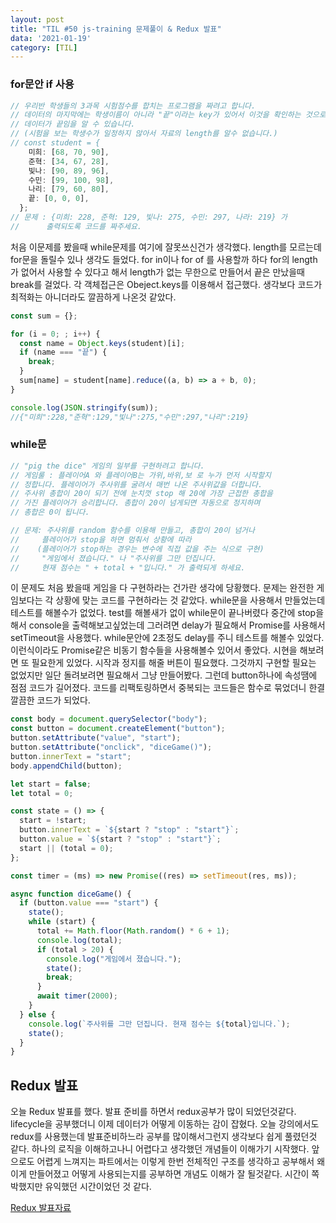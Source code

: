 ```yaml
---
layout: post
title: "TIL #50 js-training 문제풀이 & Redux 발표"
data: '2021-01-19'
category: [TIL]
---
```


### for문안 if 사용

```js
// 우리반 학생들의 3과목 시험점수를 합치는 프로그램을 짜려고 합니다.
// 데이터의 마지막에는 학생이름이 아니라 "끝"이라는 key가 있어서 이것을 확인하는 것으로
// 데이터가 끝임을 알 수 있습니다.
// (시험을 보는 학생수가 일정하지 않아서 자료의 length를 알수 없습니다.)
// const student = {
    미희: [68, 70, 90],
    준혁: [34, 67, 28],
    빛나: [90, 89, 96],
    수민: [99, 100, 98],
    나리: [79, 60, 80],
    끝: [0, 0, 0],
  };
// 문제 : {미희: 228, 준혁: 129, 빛나: 275, 수민: 297, 나라: 219} 가
//      출력되도록 코드를 짜주세요.
```

처음 이문제를 봤을때 while문제를 여기에 잘못쓰신건가 생각했다. length를 모르는데 for문을 돌릴수 있나 생각도 들었다. for in이나 for of 를 사용할까 하다 for의 length가 없어서 사용할 수 있다고 해서 length가 없는 무한으로 만들어서 끝은 만났을때 break를 걸었다. 각 객체접근은 Obeject.keys를 이용해서 접근했다. 생각보다 코드가 최적화는 아니더라도 깔끔하게 나온것 같았다.

```js
const sum = {};

for (i = 0; ; i++) {
  const name = Object.keys(student)[i];
  if (name === "끝") {
    break;
  }
  sum[name] = student[name].reduce((a, b) => a + b, 0);
}

console.log(JSON.stringify(sum));
//{"미희":228,"준혁":129,"빛나":275,"수민":297,"나리":219}
```

### while문

```js
// "pig the dice" 게임의 일부를 구현하려고 합니다.
// 게임룰 : 플레이어A 와 플레이어B는 가위,바위,보 로 누가 먼저 시작할지
// 정합니다. 플레이어가 주사위를 굴려서 매번 나온 주사위값을 더합니다.
// 주사위 총합이 20이 되기 전에 눈치껏 stop 해 20에 가장 근접한 총합을
// 가진 플레이어가 승리합니다. 총합이 20이 넘게되면 자동으로 정지하며
// 총합은 0이 됩니다.

// 문제: 주사위를 random 함수를 이용해 만들고, 총합이 20이 넘거나
//     플레이어가 stop을 하면 멈춰서 상황에 따라
//    (플레이어가 stop하는 경우는 변수에 직접 값을 주는 식으로 구현)
//     "게임에서 졌습니다." 나 "주사위를 그만 던집니다.
//     현재 점수는 " + total + "입니다." 가 출력되게 하세요.
```

이 문제도 처음 봤을때 게임을 다 구현하라는 건가란 생각에 당황했다. 문제는 완전한 게임보다는 각 상황에 맞는 코드를 구현하라는 것 같았다. while문을 사용해서 만들었는데 테스트를 해볼수가 없었다. test를 해볼새가 없이 while문이 끝나버렸다 중간에 stop을 해서 console을 출력해보고싶었는데 그러려면 delay가 필요해서 Promise를 사용해서 setTimeout을 사용했다. while문안에 2초정도 delay를 주니 테스트를 해볼수 있었다. 이런식이라도 Promise같은 비동기 함수들을 사용해볼수 있어서 좋았다. 시현을 해보려면 또 필요한게 있었다. 시작과 정지를 해줄 버튼이 필요했다. 그것까지 구현할 필요는 없었지만 일단 돌려보려면 필요해서 그냥 만들어봤다. 그런데 button하나에 속성땜에 점점 코드가 길어졌다. 코드를 리팩토링하면서 중복되는 코드들은 함수로 묶었더니 한결 깔끔한 코드가 되었다.

```js
const body = document.querySelector("body");
const button = document.createElement("button");
button.setAttribute("value", "start");
button.setAttribute("onclick", "diceGame()");
button.innerText = "start";
body.appendChild(button);

let start = false;
let total = 0;

const state = () => {
  start = !start;
  button.innerText = `${start ? "stop" : "start"}`;
  button.value = `${start ? "stop" : "start"}`;
  start || (total = 0);
};

const timer = (ms) => new Promise((res) => setTimeout(res, ms));

async function diceGame() {
  if (button.value === "start") {
    state();
    while (start) {
      total += Math.floor(Math.random() * 6 + 1);
      console.log(total);
      if (total > 20) {
        console.log("게임에서 졌습니다.");
        state();
        break;
      }
      await timer(2000);
    }
  } else {
    console.log(`주사위를 그만 던집니다. 현재 점수는 ${total}입니다.`);
    state();
  }
}
```

## Redux 발표

오늘 Redux 발표를 했다. 발표 준비를 하면서 redux공부가 많이 되었던것같다. lifecycle을 공부했더니 이제 데이터가 어떻게 이동하는 감이 잡혔다. 오늘 강의에서도 redux를 사용했는데 발표준비하느라 공부를 많이해서그런지 생각보다 쉽게 풀렸던것 같다. 하나의 로직을 이해하고나니 어렵다고 생각했던 개념들이 이해가기 시작했다. 앞으로도 어렵게 느껴지는 파트에서는 이렇게 한번 전체적인 구조를 생각하고 공부해서 왜 이게 만들어졌고 어떻게 사용되는지를 공부하면 개념도 이해가 잘 될것같다. 시간이 쪽박했지만 유익했던 시간이었던 것 같다.

<a href="https://docs.google.com/presentation/d/13B1Ta4lc8NviNa4WEXp4iTu82cudO1WEFUSyqf_EoaU/edit?usp=sharing" target="_blank">Redux 발표자료</a>

